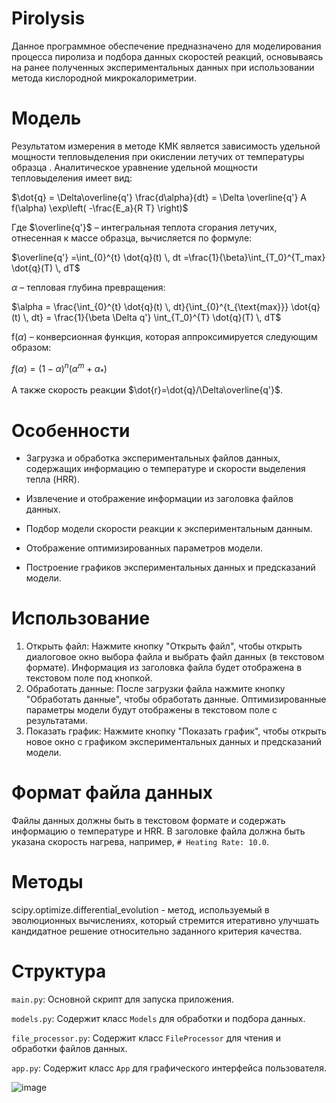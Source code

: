 ﻿
# Pirolysis
Данное программное обеспечение предназначено для моделирования процесса пиролиза и подбора данных скоростей реакций, основываясь на  ранее полученных экспериментальных данных при использовании метода кислородной микрокалориметрии.

# Модель

Результатом измерения в методе КМК является зависимость удельной мощности тепловыделения при окислении летучих  от температуры образца . Аналитическое уравнение удельной мощности тепловыделения имеет вид:

$\dot{q} = \Delta\overline{q'} \frac{d\alpha}{dt} = \Delta \overline{q'} A f(\alpha) \exp\left( -\frac{E_a}{R T} \right)$

Где $\overline{q'}$ – интегральная теплота сгорания летучих, отнесенная к массе образца, вычисляется по формуле:

$\overline{q'} =\int_{0}^{t} \dot{q}(t) \, dt =\frac{1}{\beta}\int_{T_0}^{T_max} \dot{q}(T) \, dT$

$\alpha$ – тепловая глубина превращения:

$\alpha = \frac{\int_{0}^{t} \dot{q}(t) \, dt}{\int_{0}^{t_{\text{max}}} \dot{q}(t) \, dt} = \frac{1}{\beta \Delta q'} \int_{T_0}^{T} \dot{q}(T) \, dT$

f($\alpha$) – конверсионная функция, которая аппроксимируется следующим образом:

$f(\alpha) = (1 - \alpha)^n \left( \alpha^m + \alpha_* \right)$

А также скорость реакции $\dot{r}=\dot{q}/\Delta\overline{q'}$.

# Особенности

- Загрузка и обработка экспериментальных файлов данных, содержащих информацию о температуре и скорости выделения тепла (HRR).
  
- Извлечение и отображение информации из заголовка файлов данных.
  
- Подбор модели скорости реакции к экспериментальным данным.
  
- Отображение оптимизированных параметров модели.
  
- Построение графиков экспериментальных данных и предсказаний модели.
  
# Использование

1. Открыть файл: Нажмите кнопку "Открыть файл", чтобы открыть диалоговое окно выбора файла и выбрать файл данных (в текстовом формате). Информация из заголовка файла будет отображена в текстовом поле под кнопкой.
2. Обработать данные: После загрузки файла нажмите кнопку "Обработать данные", чтобы обработать данные. Оптимизированные параметры модели будут отображены в текстовом поле с результатами.
3. Показать график: Нажмите кнопку "Показать график", чтобы открыть новое окно с графиком экспериментальных данных и предсказаний модели.

# Формат файла данных

Файлы данных должны быть в текстовом формате и содержать информацию о температуре и HRR. В заголовке файла должна быть указана скорость нагрева, например, `# Heating Rate: 10.0`.

# Методы

scipy.optimize.differential_evolution - метод, используемый в эволюционных вычислениях, который стремится итеративно улучшать кандидатное решение относительно заданного критерия качества.

# Структура

`main.py`: Основной скрипт для запуска приложения.

`models.py`: Содержит класс `Models` для обработки и подбора данных.

`file_processor.py`: Содержит класс `FileProcessor` для чтения и обработки файлов данных.

`app.py`: Содержит класс `App` для графического интерфейса пользователя.

![image](https://github.com/baranovva/pirolysis/assets/170364565/62982e8b-5086-464f-832e-9eda2f0ca9a7)


